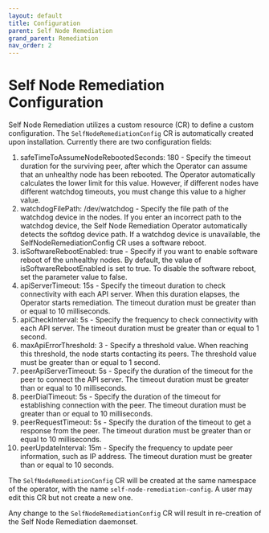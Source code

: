 ```yaml
---
layout: default
title: Configuration
parent: Self Node Remediation
grand_parent: Remediation
nav_order: 2
---
```


# Self Node Remediation Configuration
Self Node Remediation utilizes a custom resource (CR) to define a custom configuration.
The `SelfNodeRemediationConfig` CR is automatically created upon installation.
Currently there are two configuration fields:
1. safeTimeToAssumeNodeRebootedSeconds: 180 - Specify the timeout duration for the surviving peer, after which the Operator can assume that an unhealthy node has been rebooted. The Operator automatically calculates the lower limit for this value. However, if different nodes have different watchdog timeouts, you must change this value to a higher value.
2. watchdogFilePath: /dev/watchdog - Specify the file path of the watchdog device in the nodes. If you enter an incorrect path to the watchdog device, the Self Node Remediation Operator automatically detects the softdog device path.
   If a watchdog device is unavailable, the SelfNodeRemediationConfig CR uses a software reboot.
3. isSoftwareRebootEnabled: true - Specify if you want to enable software reboot of the unhealthy nodes. By default, the value of isSoftwareRebootEnabled is set to true. To disable the software reboot, set the parameter value to false.
4. apiServerTimeout: 15s - Specify the timeout duration to check connectivity with each API server. When this duration elapses, the Operator starts remediation. The timeout duration must be greater than or equal to 10 milliseconds.
5. apiCheckInterval: 5s - Specify the frequency to check connectivity with each API server. The timeout duration must be greater than or equal to 1 second.
6. maxApiErrorThreshold: 3 - Specify a threshold value. When reaching this threshold, the node starts contacting its peers. The threshold value must be greater than or equal to 1 second.
7. peerApiServerTimeout: 5s - Specify the duration of the timeout for the peer to connect the API server. The timeout duration must be greater than or equal to 10 milliseconds.
8. peerDialTimeout: 5s - Specify the duration of the timeout for establishing connection with the peer. The timeout duration must be greater than or equal to 10 milliseconds.
9. peerRequestTimeout: 5s - Specify the duration of the timeout to get a response from the peer. The timeout duration must be greater than or equal to 10 milliseconds.
10. peerUpdateInterval: 15m - Specify the frequency to update peer information, such as IP address. The timeout duration must be greater than or equal to 10 seconds.

The `SelfNodeRemediationConfig` CR will be created at the same namespace of the operator, with the name `self-node-remediation-config`.
A user may edit this CR but not create a new one.

Any change to the `SelfNodeRemediationConfig` CR will result in re-creation of the Self Node Remediation daemonset.

